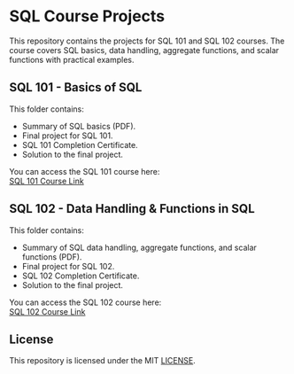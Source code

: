 # SQL Course Projects

This repository contains the projects for SQL 101 and SQL 102 courses. The course covers SQL basics, data handling, aggregate functions, and scalar functions with practical examples.

## SQL 101 - Basics of SQL
This folder contains:
- Summary of SQL basics (PDF).
- Final project for SQL 101.
- SQL 101 Completion Certificate.
- Solution to the final project.

You can access the SQL 101 course here:  
[SQL 101 Course Link](https://satr.codes/course/8194df0c-6b14-4863-94e1-585a66aa3aa3/view)

## SQL 102 - Data Handling & Functions in SQL
This folder contains:
- Summary of SQL data handling, aggregate functions, and scalar functions (PDF).
- Final project for SQL 102.
- SQL 102 Completion Certificate.
- Solution to the final project.

You can access the SQL 102 course here:  
[SQL 102 Course Link](https://satr.codes/course/677a2f2f-f860-4026-87e0-beebb4a79cea/view)

## License
This repository is licensed under the MIT [LICENSE](https://github.com/salahsaeed19/SQL_Courses_Satr?tab=MIT-1-ov-file).
